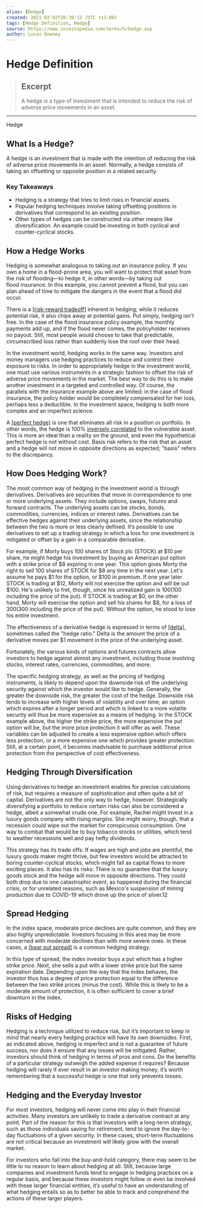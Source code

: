 ```yaml
---
alias: [Hedge]
created: 2021-03-02T20:39:12 (UTC +11:00)
tags: [Hedge Definition, Hedge]
source: https://www.investopedia.com/terms/h/hedge.asp
author: Lucas Downey
---
```


# Hedge Definition

> ## Excerpt
> A hedge is a type of investment that is intended to reduce the risk of adverse price movements in an asset.

---

Hedge
## What Is a Hedge?

A hedge is an investment that is made with the intention of reducing the risk of adverse price movements in an asset. Normally, a hedge consists of taking an offsetting or opposite position in a related security.

### Key Takeaways

-   Hedging is a strategy that tries to limit risks in financial assets.
-   Popular hedging techniques involve taking offsetting positions in derivatives that correspond to an existing position.
-   Other types of hedges can be constructed via other means like diversification. An example could be investing in both cyclical and counter-cyclical stocks.

## How a Hedge Works

Hedging is somewhat analogous to taking out an insurance policy. If you own a home in a flood-prone area, you will want to protect that asset from the risk of flooding—to hedge it, in other words—by taking out flood insurance. In this example, you cannot prevent a flood, but you can plan ahead of time to mitigate the dangers in the event that a flood did occur.

There is a [[risk-reward tradeoff]](https://www.investopedia.com/terms/r/riskreturntradeoff.asp) inherent in hedging; while it reduces potential risk, it also chips away at potential gains. Put simply, hedging isn't free. In the case of the flood insurance policy example, the monthly payments add up, and if the flood never comes, the policyholder receives no payout. Still, most people would choose to take that predictable, circumscribed loss rather than suddenly lose the roof over their head.

In the investment world, hedging works in the same way. Investors and money managers use hedging practices to reduce and control their exposure to risks. In order to appropriately hedge in the investment world, one must use various instruments in a strategic fashion to offset the risk of adverse price movements in the market. The best way to do this is to make another investment in a targeted and controlled way. Of course, the parallels with the insurance example above are limited: in the case of flood insurance, the policy holder would be completely compensated for her loss, perhaps less a deductible. In the investment space, hedging is both more complex and an imperfect science.

A [[perfect hedge]](https://www.investopedia.com/terms/p/perfecthedge.asp) is one that eliminates all risk in a position or portfolio. In other words, the hedge is 100% [inversely correlated](https://www.investopedia.com/terms/i/inverse-correlation.asp) to the vulnerable asset. This is more an ideal than a reality on the ground, and even the hypothetical perfect hedge is not without cost. Basis risk refers to the risk that an asset and a hedge will not move in opposite directions as expected; "basis" refers to the discrepancy.

## How Does Hedging Work?

The most common way of hedging in the investment world is through derivatives. Derivatives are securities that move in correspondence to one or more underlying assets. They include options, swaps, futures and forward contracts. The underlying assets can be stocks, bonds, commodities, currencies, indices or interest rates. Derivatives can be effective hedges against their underlying assets, since the relationship between the two is more or less clearly defined. It’s possible to use derivatives to set up a trading strategy in which a loss for one investment is mitigated or offset by a gain in a comparable derivative.

For example, if Morty buys 100 shares of Stock plc (STOCK) at $10 per share, he might hedge his investment by buying an American put option with a strike price of $8 expiring in one year. This option gives Morty the right to sell 100 shares of STOCK for $8 any time in the next year. Let's assume he pays $1 for the option, or $100 in premium. If one year later STOCK is trading at $12, Morty will not exercise the option and will be out $100. He's unlikely to fret, though, since his unrealized gain is $100 ($100 including the price of the put). If STOCK is trading at $0, on the other hand, Morty will exercise the option and sell his shares for $8, for a loss of $300 ($300 including the price of the put). Without the option, he stood to lose his entire investment.

The effectiveness of a derivative hedge is expressed in terms of [[delta]](https://www.investopedia.com/terms/d/delta.asp), sometimes called the "hedge ratio." Delta is the amount the price of a derivative moves per $1 movement in the price of the underlying asset.

Fortunately, the various kinds of options and futures contracts allow investors to hedge against almost any investment, including those involving stocks, interest rates, currencies, commodities, and more.

The specific hedging strategy, as well as the pricing of hedging instruments, is likely to depend upon the downside risk of the underlying security against which the investor would like to hedge. Generally, the greater the downside risk, the greater the cost of the hedge. Downside risk tends to increase with higher levels of volatility and over time; an option which expires after a longer period and which is linked to a more volatile security will thus be more expensive as a means of hedging. In the STOCK example above, the higher the strike price, the more expensive the put option will be, but the more price protection it will offer as well. These variables can be adjusted to create a less expensive option which offers less protection, or a more expensive one which provides greater protection. Still, at a certain point, it becomes inadvisable to purchase additional price protection from the perspective of cost effectiveness.

## Hedging Through Diversification

Using derivatives to hedge an investment enables for precise calculations of risk, but requires a measure of sophistication and often quite a bit of capital. Derivatives are not the only way to hedge, however. Strategically diversifying a portfolio to reduce certain risks can also be considered a hedge, albeit a somewhat crude one. For example, Rachel might invest in a luxury goods company with rising margins. She might worry, though, that a recession could wipe out the market for conspicuous consumption. One way to combat that would be to buy tobacco stocks or utilities, which tend to weather recessions well and pay hefty dividends.

This strategy has its trade offs: If wages are high and jobs are plentiful, the luxury goods maker might thrive, but few investors would be attracted to boring counter-cyclical stocks, which might fall as capital flows to more exciting places. It also has its risks: There is no guarantee that the luxury goods stock and the hedge will move in opposite directions. They could both drop due to one catastrophic event, as happened during the financial crisis, or for unrelated reasons, such as Mexico's suspension of mining production due to COVID-19 which drove up the price of silver.12 

## Spread Hedging

In the index space, moderate price declines are quite common, and they are also highly unpredictable. Investors focusing in this area may be more concerned with moderate declines than with more severe ones. In these cases, a [[bear put spread]](https://www.investopedia.com/terms/b/bearputspread.asp) is a common hedging strategy.

In this type of spread, the index investor buys a put which has a higher strike price. Next, she sells a put with a lower strike price but the same expiration date. Depending upon the way that the index behaves, the investor thus has a degree of price protection equal to the difference between the two strike prices (minus the cost). While this is likely to be a moderate amount of protection, it is often sufficient to cover a brief downturn in the index.

## Risks of Hedging

Hedging is a technique utilized to reduce risk, but it’s important to keep in mind that nearly every hedging practice will have its own downsides. First, as indicated above, hedging is imperfect and is not a guarantee of future success, nor does it ensure that any losses will be mitigated. Rather, investors should think of hedging in terms of pros and cons. Do the benefits of a particular strategy outweigh the added expense it requires? Because hedging will rarely if ever result in an investor making money, it’s worth remembering that a successful hedge is one that only prevents losses.

## Hedging and the Everyday Investor

For most investors, hedging will never come into play in their financial activities. Many investors are unlikely to trade a derivative contract at any point. Part of the reason for this is that investors with a long-term strategy, such as those individuals saving for retirement, tend to ignore the day-to-day fluctuations of a given security. In these cases, short-term fluctuations are not critical because an investment will likely grow with the overall market.

For investors who fall into the buy-and-hold category, there may seem to be little to no reason to learn about hedging at all. Still, because large companies and investment funds tend to engage in hedging practices on a regular basis, and because these investors might follow or even be involved with these larger financial entities, it’s useful to have an understanding of what hedging entails so as to better be able to track and comprehend the actions of these larger players.
